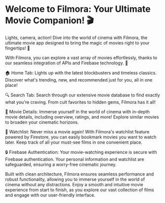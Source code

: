 # Welcome to Filmora: Your Ultimate Movie Companion! 🎬

Lights, camera, action! Dive into the world of cinema with Filmora, the ultimate movie app designed to bring the magic of movies right to your fingertips! 🌟

With Filmora, you can explore a vast array of movies effortlessly, thanks to our seamless integration of APIs and Firebase technology. 🚀

🏠 Home Tab: Lights up with the latest blockbusters and timeless classics. Discover what's trending, new, and recommended just for you, all in one place!

🔍 Search Tab: Search through our extensive movie database to find exactly what you're craving. From cult favorites to hidden gems, Filmora has it all!

🎥 Movie Details: Immerse yourself in the world of cinema with in-depth movie details, including overview, ratings, and more! Explore similar movies to broaden your cinematic horizons.

📝 Watchlist: Never miss a movie again! With Filmora's watchlist feature powered by Firestore, you can easily bookmark movies you want to watch later. Keep track of all your must-see films in one convenient place.

🔒 Firebase Authentication: Your movie-watching experience is secure with Firebase authentication. Your personal information and watchlist are safeguarded, ensuring a worry-free cinematic journey.

Built with clean architecture, Filmora ensures seamless performance and robust functionality, allowing you to immerse yourself in the world of cinema without any distractions. Enjoy a smooth and intuitive movie experience from start to finish, as you explore our vast collection of films and engage with our user-friendly interface.
